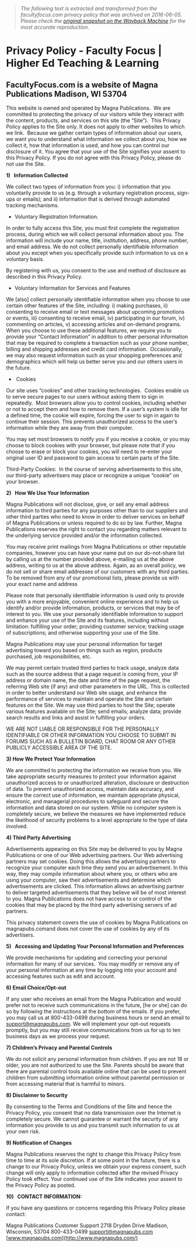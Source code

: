 > *The following text is extracted and transformed from the facultyfocus.com privacy policy that was archived on 2016-06-05. Please check the [original snapshot on the Wayback Machine](https://web.archive.org/web/20160605202402id_/http%3A//www.facultyfocus.com/about/privacy) for the most accurate reproduction.*

# Privacy Policy - Faculty Focus | Higher Ed Teaching & Learning

## FacultyFocus.com is a website of Magna Publications Madison, WI 53704

This website is owned and operated by Magna Publications.  We are committed to protecting the privacy of our visitors while they interact with the content, products, and services on this site (the “Site”).  This Privacy Policy applies to the Site only. It does not apply to other websites to which we link.  Because we gather certain types of information about our users, we want you to understand what information we collect about you, how we collect it, how that information is used, and how you can control our disclosure of it. You agree that your use of the Site signifies your assent to this Privacy Policy. If you do not agree with this Privacy Policy, please do not use the Site.

**1)   Information Collected**

We collect two types of information from you: i) information that you voluntarily provide to us (e.g. through a voluntary registration process, sign-ups or emails); and ii) information that is derived through automated tracking mechanisms.

  * Voluntary Registration Information.



In order to fully access this Site, you must first complete the registration process, during which we will collect personal information about you. The information will include your name, title, institution, address, phone number, and email address. We do not collect personally identifiable information about you except when you specifically provide such information to us on a voluntary basis.

By registering with us, you consent to the use and method of disclosure as described in this Privacy Policy.

  * Voluntary Information for Services and Features



We [also] collect personally identifiable information when you choose to use certain other features of the Site, including: i) making purchases, ii) consenting to receive email or text messages about upcoming promotions or events, iii) consenting to receive email, iv) participating in our forum, iv) commenting on articles, v) accessing articles and on-demand programs. When you choose to use these additional features, we require you to provide your “Contact Information” in addition to other personal information that may be required to complete a transaction such as your phone number, billing and shipping addresses and credit card information.  Occasionally, we may also request information such as your shopping preferences and demographics which will help us better serve you and our others users in the future.

  *  Cookies



Our site uses “cookies” and other tracking technologies.  Cookies enable us to serve secure pages to our users without asking them to sign in repeatedly.  Most browsers allow you to control cookies, including whether or not to accept them and how to remove them. If a user’s system is idle for a defined time, the cookie will expire, forcing the user to sign in again to continue their session. This prevents unauthorized access to the user’s information while they are away from their computer.

You may set most browsers to notify you if you receive a cookie, or you may choose to block cookies with your browser, but please note that if you choose to erase or block your cookies, you will need to re-enter your original user ID and password to gain access to certain parts of the Site.

Third-Party Cookies:  In the course of serving advertisements to this site, our third-party advertisers may place or recognize a unique “cookie” on your browser.

**2)   How We Use Your Information**

Magna Publications will not disclose, give, or sell any email address information to third parties for any purposes other than to our suppliers and other third parties who need to know in order to deliver services on behalf of Magna Publications or unless required to do so by law. Further, Magna Publications reserves the right to contact you regarding matters relevant to the underlying service provided and/or the information collected.

You may receive print mailings from Magna Publications or other reputable companies, however you can have your name put on our do-not-share list by calling us at the number provided above, e-mailing us at the above address, writing to us at the above address. Again, as an overall policy, we do not sell or share email addresses of our customers with any third parties. To be removed from any of our promotional lists, please provide us with your exact name and address

Please note that personally identifiable information is used only to provide you with a more enjoyable, convenient online experience and to help us identify and/or provide information, products, or services that may be of interest to you. We use your personally identifiable information to support and enhance your use of the Site and its features, including without limitation: fulfilling your order; providing customer service; tracking usage of subscriptions; and otherwise supporting your use of the Site.

Magna Publications may use your personal information for target advertising toward you based on things such as region, products purchased, job responsibilities, etc.

We may permit certain trusted third parties to track usage, analyze data such as the source address that a page request is coming from, your IP address or domain name, the date and time of the page request, the referring Web site (if any) and other parameters in the URL. This is collected in order to better understand our Web site usage, and enhance the performance of services to maintain and operate the Site and certain features on the Site. We may use third parties to host the Site; operate various features available on the Site; send emails; analyze data; provide search results and links and assist in fulfilling your orders.

WE ARE NOT LIABLE OR RESPONSIBLE FOR THE PERSONALLY IDENTIFIABLE OR OTHER INFORMATION YOU CHOOSE TO SUBMIT IN FORUMS SUCH AS A BULLETIN BOARD, CHAT ROOM OR ANY OTHER PUBLICLY ACCESSIBLE AREA OF THE SITE.

**3) How We Protect Your Information**

We are committed to protecting the information we receive from you. We take appropriate security measures to protect your information against unauthorized access to or unauthorized alteration, disclosure or destruction of data. To prevent unauthorized access, maintain data accuracy, and ensure the correct use of information, we maintain appropriate physical, electronic, and managerial procedures to safeguard and secure the information and data stored on our system. While no computer system is completely secure, we believe the measures we have implemented reduce the likelihood of security problems to a level appropriate to the type of data involved.

**4) Third Party Advertising**

Advertisements appearing on this Site may be delivered to you by Magna Publications or one of our Web advertising partners. Our Web advertising partners may set cookies. Doing this allows the advertising partners to recognize your computer each time they send you an advertisement. In this way, they may compile information about where you, or others who are using your computer, saw their advertisements and determine which advertisements are clicked. This information allows an advertising partner to deliver targeted advertisements that they believe will be of most interest to you. Magna Publications does not have access to or control of the cookies that may be placed by the third party advertising servers of ad partners.

This privacy statement covers the use of cookies by Magna Publications on magnapubs.comand does not cover the use of cookies by any of its advertisers.

**5)   Accessing and Updating Your Personal Information and Preferences**

We provide mechanisms for updating and correcting your personal information for many of our services.  You may modify or remove any of your personal information at any time by logging into your account and accessing features such as edit and account.

**6) Email Choice/Opt-out**

If any user who receives an email from the Magna Publication and would prefer not to receive such communications in the future, [he or she] can do so by following the instructions at the bottom of the emails. If you prefer, you may call us at 800-433-0499 during business hours or send an email to support@magnapubs.com. We will implement your opt-out requests promptly, but you may still receive communications from us for up to ten business days as we process your request.

**7) Children’s Privacy and Parental Controls**

We do not solicit any personal information from children. If you are not 18 or older, you are not authorized to use the Site. Parents should be aware that there are parental control tools available online that can be used to prevent children from submitting information online without parental permission or from accessing material that is harmful to minors.

**8) Disclaimer to Security**

By consenting to the Terms and Conditions of the Site and hence the Privacy Policy, you consent that no data transmission over the Internet is completely secure. We cannot guarantee or warrant the security of any information you provide to us and you transmit such information to us at your own risk.

**9) Notification of Changes**

Magna Publications reserves the right to change this Privacy Policy from time to time at its sole discretion. If at some point in the future, there is a change to our Privacy Policy, unless we obtain your express consent, such change will only apply to information collected after the revised Privacy Policy took effect. Your continued use of the Site indicates your assent to the Privacy Policy as posted.

**10)   CONTACT INFORMATION:**

If you have any questions or concerns regarding this Privacy Policy please contact:

Magna Publications Customer Support 2718 Dryden Drive Madison, Wisconsin, 53704 800-433-0499 support@magnapubs.com [www.magnapubs.com](http://www.magnapubs.com/)
